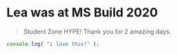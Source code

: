 # Lea was at MS Build 2020

> Student Zone HYPE! Thank you for 2 amazing days. 

```js
console.log( "i love this!" );
```
